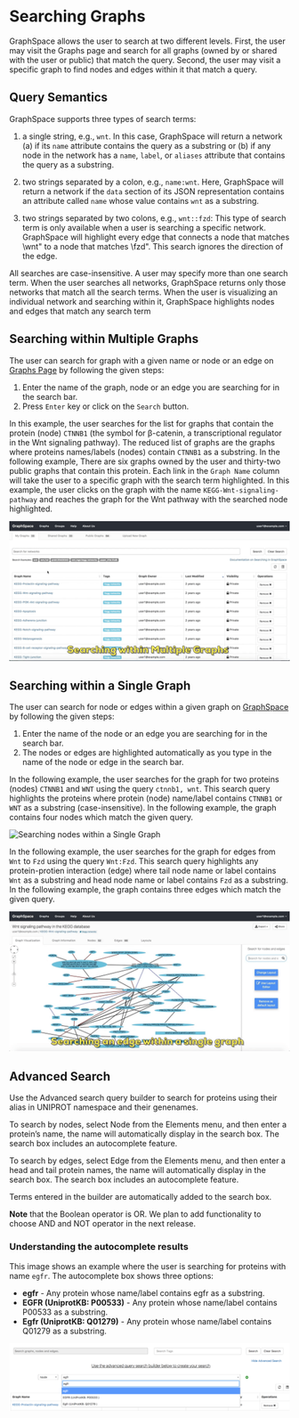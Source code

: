 # Searching Graphs

GraphSpace allows the user to search at two different levels. First, the user may visit the Graphs page and search for all graphs (owned by or shared with the user or public) that match the query. Second, the user may visit a specific graph to find nodes and edges within it that match a query.

## Query Semantics

GraphSpace supports three types of search terms:

1. a single string, e.g., ``wnt``. In this case, GraphSpace will return a network (a) if its ``name`` attribute contains the query as a substring or (b) if any node in the network has a ``name``, ``label``, or ``aliases`` attribute that contains the query as a substring.

2. two strings separated by a colon, e.g., ``name:wnt``. Here, GraphSpace will return a network if the ``data`` section of its JSON representation contains an attribute called ``name`` whose value contains ``wnt`` as a substring.

3. two strings separated by two colons, e.g., ``wnt::fzd``: This type of search term is only available when a user is searching a specific network. GraphSpace will highlight every edge that connects a node that matches \wnt" to a node that matches \fzd". This search ignores the direction of the edge.

All searches are case-insensitive. A user may specify more than one search term. When the user searches all networks, GraphSpace returns only those networks that match all the search terms. When the user is visualizing an individual network and searching within it, GraphSpace highlights nodes and edges that match any search term

## Searching within Multiple Graphs

The user can search for graph with a given name or node or an edge on [Graphs Page](http://www.graphspace.org/graphs/) by following the given steps:

1. Enter the name of the graph, node or an edge you are searching for in the search bar.
2. Press `Enter` key or click on the `Search` button.

In this example, the user searches for the list for graphs that contain the protein (node) `CTNNB1` (the symbol for β-catenin, a transcriptional regulator in the Wnt signaling pathway). The reduced list of graphs are the graphs where proteins names/labels (nodes) contain `CTNNB1` as a substring. In the following example, There are six graphs owned by the user and thirty-two public graphs that contain this protein. Each link in the `Graph Name` column will take the user to a specific graph with the search term highlighted. In this example, the user clicks on the graph with the name `KEGG-Wnt-signaling-pathway` and reaches the graph for the Wnt pathway with the searched node highlighted.

![Searching within Multiple Graphs](_static/gifs/gs-screenshot-user1-searching-withing-multiple-graphs-with-caption.gif)

## Searching within a Single Graph

The user can search for node or edges within a given graph on [GraphSpace](http://www.graphspace.org/) by following the given steps:

1. Enter the name of the node or an edge you are searching for in the search bar.
2. The nodes or edges are highlighted automatically as you type in the name of the node or edge in the search bar.


In the following example, the user searches for the graph for two proteins (nodes) `CTNNB1` and `WNT` using the query `ctnnb1, wnt`. This search query highlights the proteins where protein (node) name/label contains `CTNNB1` or `WNT` as a substring (case-insensitive). In the following example, the graph contains four nodes which match the given query.

![Searching nodes within a Single Graph](_static/gifs/gs-screenshot-user1-searching-nodes-within-a-single-graphs-with-caption.gif)



In the following example, the user searches for the graph for edges from `Wnt` to `Fzd` using the query `Wnt:Fzd`. This search query highlights any protein-protien interaction (edge) where tail node name or label contains `Wnt` as a substring and head node name or label contains `Fzd` as a substring. In the following example, the graph contains three edges which match the given query.

![Searching edges within a Single Graph](_static/gifs/gs-screenshot-user1-searching-edges-within-a-single-graphs-with-caption.gif)

## Advanced Search

Use the Advanced search query builder to search for proteins using their alias in UNIPROT namespace and their genenames.

To search by nodes, select Node from the Elements menu, and then enter a protein’s name, the name will automatically display in the search box. The search box includes an autocomplete feature.

To search by edges, select Edge from the Elements menu, and then enter a head and tail protein names, the name will automatically display in the search box. The search box includes an autocomplete feature.

Terms entered in the builder are automatically added to the search box.

**Note** that the Boolean operator is OR. We plan to add functionality to choose AND and NOT operator in the next release.

### Understanding the autocomplete results

This image shows an example where the user is searching for proteins with name `egfr`. The autocomplete box shows three options:

- **egfr** - Any protein whose name/label contains egfr as a substring.
- **EGFR (UniprotKB: P00533)** - Any protein whose name/label contains P00533 as a substring.
- **Egfr (UniprotKB: Q01279)** - Any protein whose name/label contains Q01279 as a substring.

![Advanced Search Image](_static/images/graphs-page/gs-screenshot-graphs-list-page-advanced-search-node-egfr.png)

